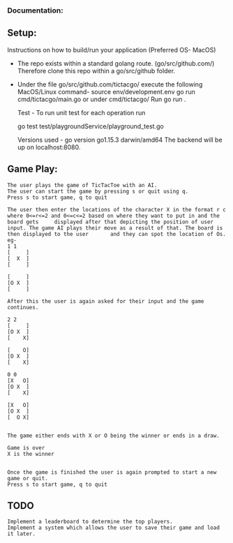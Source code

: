 ### Documentation:

## Setup:
Instructions on how to build/run your application
(Preferred OS- MacOS) 

-  The repo exists within a standard golang route. (go/src/github.com/)
Therefore clone this repo within a go/src/github folder.

- Under the file go/src/github.com/tictacgo/ execute the following MacOS/Linux command-
    source env/development.env
    go run cmd/tictacgo/main.go 
    or 
    under cmd/tictacgo/ Run
    go run .


  Test - 
  To run unit test for each operation run

  go test test/playgroundService/playground_test.go

    Versions used -
      go version go1.15.3 darwin/amd64
    The backend will be up on localhost:8080.
    
 
 ## Game Play:
    The user plays the game of TicTacToe with an AI.
    The user can start the game by pressing s or quit using q.
    Press s to start game, q to quit
    
    The user then enter the locations of the character X in the format r c where 0<=r<=2 and 0<=c<=2 based on where they want to put in and the board gets     displayed after that depicting the position of user input. The game AI plays their move as a result of that. The board is then displayed to the user       and they can spot the location of Os.
    eg-
    1 1
    [     ]
    [  X  ]
    [     ]

    [     ]
    [O X  ]
    [     ]
    
    After this the user is again asked for their input and the game continues.
    
    2 2
    [     ]
    [O X  ]
    [    X]

    [    O]
    [O X  ]
    [    X]
    
    0 0
    [X   O]
    [O X  ]
    [    X]

    [X   O]
    [O X  ]
    [  O X]
    
    
    The game either ends with X or O being the winner or ends in a draw.
    
    Game is over
    X is the winner

    
    Once the game is finished the user is again prompted to start a new game or quit.
    Press s to start game, q to quit
    
    
## TODO
    Implement a leaderboard to determine the top players.
    Implement a system which allows the user to save their game and load it later.
